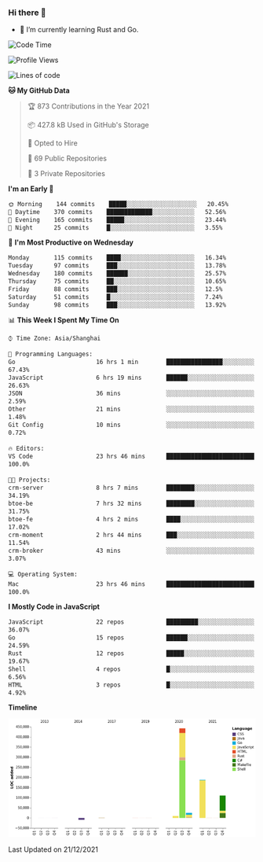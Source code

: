 ### Hi there 👋

- 🌱 I’m currently learning Rust and Go.

<!--START_SECTION:waka-->
![Code Time](http://img.shields.io/badge/Code%20Time-45%20hrs%2032%20mins-blue)

![Profile Views](http://img.shields.io/badge/Profile%20Views-12-blue)

![Lines of code](https://img.shields.io/badge/From%20Hello%20World%20I%27ve%20Written-770%20Thousand%20lines%20of%20code-blue)

**🐱 My GitHub Data** 

> 🏆 873 Contributions in the Year 2021
 > 
> 📦 427.8 kB Used in GitHub's Storage 
 > 
> 💼 Opted to Hire
 > 
> 📜 69 Public Repositories 
 > 
> 🔑 3 Private Repositories  
 > 
**I'm an Early 🐤** 

```text
🌞 Morning    144 commits    █████░░░░░░░░░░░░░░░░░░░░   20.45% 
🌆 Daytime    370 commits    █████████████░░░░░░░░░░░░   52.56% 
🌃 Evening    165 commits    █████░░░░░░░░░░░░░░░░░░░░   23.44% 
🌙 Night      25 commits     █░░░░░░░░░░░░░░░░░░░░░░░░   3.55%

```
📅 **I'm Most Productive on Wednesday** 

```text
Monday       115 commits    ████░░░░░░░░░░░░░░░░░░░░░   16.34% 
Tuesday      97 commits     ███░░░░░░░░░░░░░░░░░░░░░░   13.78% 
Wednesday    180 commits    ██████░░░░░░░░░░░░░░░░░░░   25.57% 
Thursday     75 commits     ██░░░░░░░░░░░░░░░░░░░░░░░   10.65% 
Friday       88 commits     ███░░░░░░░░░░░░░░░░░░░░░░   12.5% 
Saturday     51 commits     █░░░░░░░░░░░░░░░░░░░░░░░░   7.24% 
Sunday       98 commits     ███░░░░░░░░░░░░░░░░░░░░░░   13.92%

```


📊 **This Week I Spent My Time On** 

```text
⌚︎ Time Zone: Asia/Shanghai

💬 Programming Languages: 
Go                       16 hrs 1 min        ████████████████░░░░░░░░░   67.43% 
JavaScript               6 hrs 19 mins       ██████░░░░░░░░░░░░░░░░░░░   26.63% 
JSON                     36 mins             ░░░░░░░░░░░░░░░░░░░░░░░░░   2.59% 
Other                    21 mins             ░░░░░░░░░░░░░░░░░░░░░░░░░   1.48% 
Git Config               10 mins             ░░░░░░░░░░░░░░░░░░░░░░░░░   0.72%

🔥 Editors: 
VS Code                  23 hrs 46 mins      █████████████████████████   100.0%

🐱‍💻 Projects: 
crm-server               8 hrs 7 mins        ████████░░░░░░░░░░░░░░░░░   34.19% 
btoe-be                  7 hrs 32 mins       ████████░░░░░░░░░░░░░░░░░   31.75% 
btoe-fe                  4 hrs 2 mins        ████░░░░░░░░░░░░░░░░░░░░░   17.02% 
crm-moment               2 hrs 44 mins       ███░░░░░░░░░░░░░░░░░░░░░░   11.54% 
crm-broker               43 mins             ░░░░░░░░░░░░░░░░░░░░░░░░░   3.07%

💻 Operating System: 
Mac                      23 hrs 46 mins      █████████████████████████   100.0%

```

**I Mostly Code in JavaScript** 

```text
JavaScript               22 repos            █████████░░░░░░░░░░░░░░░░   36.07% 
Go                       15 repos            ██████░░░░░░░░░░░░░░░░░░░   24.59% 
Rust                     12 repos            █████░░░░░░░░░░░░░░░░░░░░   19.67% 
Shell                    4 repos             █░░░░░░░░░░░░░░░░░░░░░░░░   6.56% 
HTML                     3 repos             █░░░░░░░░░░░░░░░░░░░░░░░░   4.92%

```


**Timeline**

![Chart not found](https://raw.githubusercontent.com/elton/elton/main/charts/bar_graph.png) 


 Last Updated on 21/12/2021
<!--END_SECTION:waka-->

<!--
**elton/elton** is a ✨ _special_ ✨ repository because its `README.md` (this file) appears on your GitHub profile.

Here are some ideas to get you started:

- 🔭 I’m currently working on ...
- 🌱 I’m currently learning ...
- 👯 I’m looking to collaborate on ...
- 🤔 I’m looking for help with ...
- 💬 Ask me about ...
- 📫 How to reach me: ...
- 😄 Pronouns: ...
- ⚡ Fun fact: ...
-->
